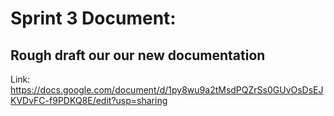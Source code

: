 # Sprint 3 Document: 
## Rough draft our our new documentation

Link: https://docs.google.com/document/d/1py8wu9a2tMsdPQZrSs0GUvOsDsEJKVDvFC-f9PDKQ8E/edit?usp=sharing
